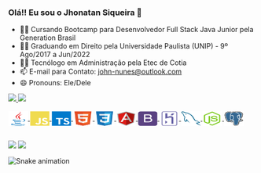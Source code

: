 ### Olá!! Eu sou o Jhonatan Siqueira 👋
- 👨‍🎓 Cursando Bootcamp para Desenvolvedor Full Stack Java Junior pela Generation Brasil
- 👨‍🎓 Graduando em Direito pela Universidade Paulista (UNIP) - 9º Ago/2017 a Jun/2022
- 🕵️‍♂️ Tecnólogo em Administração pela Etec de Cotia
- 📫 E-mail para Contato: john-nunes@outlook.com
- 😄 Pronouns: Ele/Dele
<div>
  <a href="https://github.com/jhonatannsiqueira">
    <img height="180em" src="https://github-readme-stats.vercel.app/api?username=jhonatannsiqueira&show_icons=true&theme=dark&include_all_commits=true&count_private=true"/>
    <img height="180em" src="https://github-readme-stats.vercel.app/api/top-langs/?username=jhonatannsiqueira&layout=compact&langs_count=16&theme=dark"/>
    </div>
  <div style="display: inline_block"><br>
    <img align="center" alt="Jhonatan-CSS" height="30" width="40" src="https://raw.githubusercontent.com/devicons/devicon/9f4f5cdb393299a81125eb5127929ea7bfe42889/icons/java/java-original.svg">
  <img align="center" alt="Jhonatan-Js" height="30" width="40" src="https://raw.githubusercontent.com/devicons/devicon/master/icons/javascript/javascript-plain.svg">
  <img align="center" alt="Jhonatan-Ts" height="30" width="40" src="https://raw.githubusercontent.com/devicons/devicon/master/icons/typescript/typescript-plain.svg">
  <img align="center" alt="Jhonatan-HTML" height="30" width="40" src="https://raw.githubusercontent.com/devicons/devicon/master/icons/html5/html5-original.svg">
  <img align="center" alt="Jhonatan-CSS" height="30" width="40" src="https://raw.githubusercontent.com/devicons/devicon/master/icons/css3/css3-original.svg">
  <img align="center" alt="Jhonatan-CSS" height="30" width="40" src="https://raw.githubusercontent.com/devicons/devicon/9f4f5cdb393299a81125eb5127929ea7bfe42889/icons/angularjs/angularjs-original.svg">
    <img align="center" alt="Jhonatan-CSS" height="30" width="40" src="https://raw.githubusercontent.com/devicons/devicon/9f4f5cdb393299a81125eb5127929ea7bfe42889/icons/bootstrap/bootstrap-plain.svg">
      <img align="center" alt="Jhonatan-CSS" height="30" width="40" src="https://raw.githubusercontent.com/devicons/devicon/9f4f5cdb393299a81125eb5127929ea7bfe42889/icons/heroku/heroku-original.svg">
    <img align="center" alt="Jhonatan-CSS" height="30" width="40" src="https://raw.githubusercontent.com/devicons/devicon/9f4f5cdb393299a81125eb5127929ea7bfe42889/icons/mysql/mysql-original.svg">
    <img align="center" alt="Jhonatan-CSS" height="30" width="40" src="https://raw.githubusercontent.com/devicons/devicon/9f4f5cdb393299a81125eb5127929ea7bfe42889/icons/nodejs/nodejs-original.svg">
     <img align="center" alt="Jhonatan-CSS" height="30" width="40" src="https://raw.githubusercontent.com/devicons/devicon/9f4f5cdb393299a81125eb5127929ea7bfe42889/icons/postgresql/postgresql-original.svg">
    
##

<div>    
    <a href="https://instagram.com/jhonatannsiqueira" target="_blank"><img src="https://img.shields.io/badge/-Instagram-%23E4405F?style=for-the-badge&logo=instagram&logoColor=white" target="_blank"></a>
    <a href="https://www.linkedin.com/in/jhonatan-nunes-de-siqueira-ba8a19157/" target="_blank"><img src="https://img.shields.io/badge/-LinkedIn-%230077B5?style=for-the-badge&logo=linkedin&logoColor=white" target="_blank"></a>
</div>
    
![Snake animation](https://github.com/jhonatannsiqueira/jhonatannsiqueira/blob/output/github-contribution-grid-snake.svg)
    
</div>
